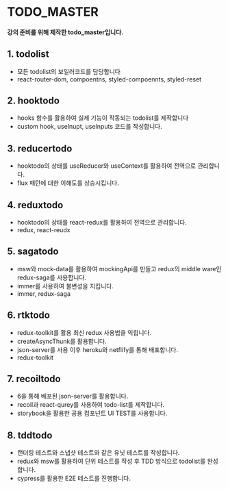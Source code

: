 # TODO_MASTER
#### 강의 준비를 위해 제작한 todo_master입니다.

## 1. todolist
- 모든 todolist의 보일러코드를 담당합니다
- react-router-dom, compoentns, styled-compoennts, styled-reset

## 2. hooktodo
- hooks 함수를 활용하여 실제 기능이 작동되는 todolist를 제작합니다
- custom hook, useInupt, useInputs 코드를 작성합니다.

## 3. reducertodo
- hooktodo의 상태를 useReducer와 useContext를 활용하여 전역으로 관리합니다.
- flux 패턴에 대한 이해도를 상승시킵니다.

## 4. reduxtodo
- hooktodo의 상태를 react-redux를 활용하여 전역으로 관리합니다.
- redux, react-reudx

## 5. sagatodo
- msw와 mock-data를 활용하여 mockingApi를 만들고 redux의 middle ware인 redux-saga를 사용합니다.
- immer를 사용하여 불변성을 지킵니다.
- immer, redux-saga

## 6. rtktodo
- redux-toolkit를 활용 최신 redux 사용법을 익힙니다.
- createAsyncThunk를 활용합니다.
- json-server를 사용 이후 heroku와 netflify를 통해 배포합니다.
- redux-toolkit

## 7. recoiltodo
- 6을 통해 배포된 json-server를 활용합니다.
- recoil과 react-qurey를 사용하여 todo-list를 제작합니다.
- storybook을 활용한 공용 컴포넌트 UI TEST를 사용합니다.

## 8. tddtodo
- 랜더링 테스트와 스냅샷 테스트와 같은 유닛 테스트를 작성합니다.
- redux와 msw를 활용하여 단위 테스트를 작성 후 TDD 방식으로 todolist를 완성합니다.
- cypress를 활용한 E2E 테스트를 진행합니다.





